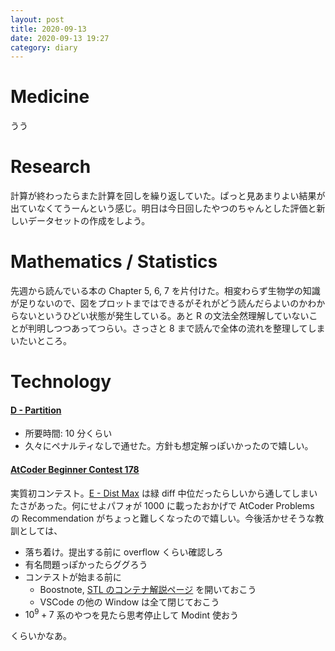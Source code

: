 ```yaml
---
layout: post
title: 2020-09-13
date: 2020-09-13 19:27
category: diary
---
```


# Medicine
うう

# Research
計算が終わったらまた計算を回しを繰り返していた。ぱっと見あまりよい結果が出ていなくてうーんという感じ。明日は今日回したやつのちゃんとした評価と新しいデータセットの作成をしよう。

# Mathematics / Statistics
先週から読んでいる本の Chapter 5, 6, 7 を片付けた。相変わらず生物学の知識が足りないので、図をプロットまではできるがそれがどう読んだらよいのかわからないというひどい状態が発生している。あと R の文法全然理解していないことが判明しつつあってつらい。さっさと 8 まで読んで全体の流れを整理してしまいたいところ。

# Technology

#### [D - Partition](https://atcoder.jp/contests/abc112/tasks/abc112_d)
- 所要時間: 10 分くらい
- 久々にペナルティなしで通せた。方針も想定解っぽいかったので嬉しい。

#### [AtCoder Beginner Contest 178](https://atcoder.jp/contests/abc178)
実質初コンテスト。[E - Dist Max](https://atcoder.jp/contests/abc178/tasks/abc178_e) は緑 diff 中位だったらしいから通してしまいたさがあった。何にせよパフォが 1000 に載ったおかげで AtCoder Problems の Recommendation がちょっと難しくなったので嬉しい。今後活かせそうな教訓としては、
- 落ち着け。提出する前に overflow くらい確認しろ
- 有名問題っぽかったらググろう
- コンテストが始まる前に
  - Boostnote, [STL のコンテナ解説ページ](https://atcoder.jp/contests/apg4b/tasks/APG4b_aa) を開いておこう
  - VSCode の他の Window は全て閉じておこう
- $10^9 + 7$ 系のやつを見たら思考停止して Modint 使おう

くらいかなあ。